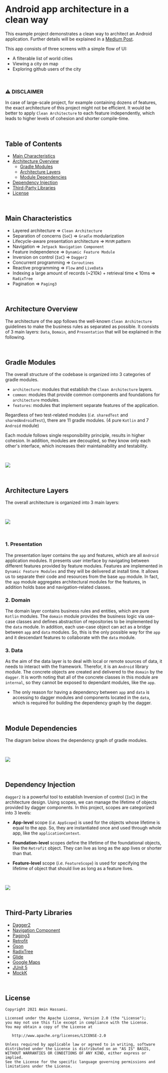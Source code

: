 # Android app architecture in a clean way

This example project demonstrates a clean way to architect an Android application.
Further details will be explained in a [Medium Post](https://medium.com/@aminography/android-app-architecture-in-a-clean-way-91e8b86e4b6f).

This app consists of three screens with a simple flow of UI:
- A filterable list of world cities
- Viewing a city on map
- Exploring github users of the city

<br/>

### :warning: **DISCLAIMER**

In case of large-scale project, for example containing dozens of features, the exact architecture of this project might not be efficient.
It would be better to apply `Clean Architecture` to each feature independently, which leads to higher levels of cohesion and shorter compile-time.

<br/>

Table of Contents
-----------------
- [Main Characteristics](#main-characteristics)
- [Architecture Overview](#architecture-overview)
  - [Gradle Modules](#gradle-modules)
  - [Architecture Layers](#architecture-layers)
  - [Module Dependencies](#module-dependencies)
- [Dependency Injection](#dependency-injection)
- [Third-Party Libraries](#third-party-libraries)
- [License](#license)

<br/>

Main Characteristics
--------------------
- Layered architecture => `Clean Architecture`
- Separation of concerns (`SoC`) => `Gradle` modularization
- Lifecycle-aware presentation architecture => `MVVM` pattern
- Navigation => `Jetpack Navigation Component`
- Feature independence => `Dynamic Feature Module`
- Inversion on control (`IoC`) => `Dagger2`
- Concurrent programming => `Coroutines`
- Reactive programming => `Flow` and `LiveData`
- Indexing a large amount of records (~210k) + retrieval time **<** 10ms => `RadixTree`
- Pagination => `Paging3`

<br/>

Architecture Overview
---------------------
The architecture of the app follows the well-known `Clean Architecture` guidelines to make the business rules as separated as possible.
It consists of 3 main layers: `Data`, `Domain`, and `Presentation` that will be explained in the following.

<br/>

##  Gradle Modules
The overall structure of the codebase is organized into 3 categories of gradle modules.

- `architecture`: modules that establish the `Clean Architecture` layers.
- `common`: modules that provide common components and foundations for `architecture` modules.
- `features`: modules that implement separate features of the application.

Regardless of two test-related modules (*i.e.* `sharedTest` and `sharedAndroidTest`), there are 11 gradle modules. (4 pure `Kotlin` and 7 `Android` module)

Each module follows single responsibility principle, results in higher cohesion.
In addition, modules are decoupled, so they know only each other's interface, which increases their maintainability and testability.

<br/>

![](/static/modules.png)

<br/>

##  Architecture Layers
The overall architecture is organized into 3 main layers:

<br/>

![](/static/layers.svg)

<br/>

### 1. Presentation
The presentation layer contains the `app` and features, which are all `Android` application modules.
It presents user interface by navigating between different features provided by feature modules.
Features are implemented in `Dynamic Feature Modules` and they will be delivered at install time.
It allows us to separate their code and resources from the base `app` module.
In fact, the `app` module aggregates architectural modules for the features, in addition holds base and navigation-related classes.

### 2. Domain
The domain layer contains business rules and entities, which are pure `Kotlin` modules.
The `domain` module provides the business logic via use-case classes and defines abstraction of repositories to be implemented by the `data` module.
In addition, each use-case object can act as a bridge between `app` and `data` modules.
So, this is the only possible way for the `app` and it descendant features to collaborate with the `data` module.

### 3. Data
As the aim of the data layer is to deal with local or remote sources of data, it needs to interact with the framework.
Therefor, it is an `Android` library module.
The concrete objects are created and delivered to the `domain` by the `dagger`.
It is worth noting that all of the concrete classes in this module are `internal`, so they cannot be exposed to dependant modules, like the `app`.

- The only reason for having a dependency between `app` and `data` is accessing to dagger modules and components located in the `data`, which is required for building the dependency graph by the dagger.

<br/>

## Module Dependencies
The diagram below shows the dependency graph of gradle modules.

<br/>

![](/static/modules.svg)

<br/>

Dependency Injection
--------------------
`dagger2` is a powerful tool to establish Inversion of control (`IoC`) in the architecture design.
Using scopes, we can manage the lifetime of objects provided by dagger components.
In this project, scopes are categorized into 3 levels:

- **App-level** scope (*i.e.* `AppScope`) is used for the objects whose lifetime is equal to the app.
So, they are instantiated once and used through whole app, like the `applicationContext`.

- **Foundation-level** scopes define the lifetime of the foundational objects, like the `Retrofit` object.
They can live as long as the app lives or shorter than that.

- **Feature-level** scope (*i.e.* `FeatureScope`) is used for specifying the lifetime of object that should live as long as a feature lives.

<br/>

![](/static/scopes.svg)

<br/>

Third-Party Libraries
-------------------
- [Dagger2](https://dagger.dev)
- [Navigation Component](https://developer.android.com/guide/navigation)
- [Paging3](https://developer.android.com/topic/libraries/architecture/paging/v3-overview)
- [Retrofit](https://square.github.io/retrofit)
- [Gson](https://github.com/google/gson)
- [RadixTree](https://github.com/aminography/RadixTree)
- [Glide](https://bumptech.github.io/glide)
- [Google Maps](https://developers.google.com/maps/documentation/android-sdk/overview)
- [JUnit 5](https://junit.org/junit5/docs/current/user-guide)
- [MockK](https://mockk.io)

<br/>

License
--------
```
Copyright 2021 Amin Hassani.

Licensed under the Apache License, Version 2.0 (the "License");
you may not use this file except in compliance with the License.
You may obtain a copy of the License at

   http://www.apache.org/licenses/LICENSE-2.0

Unless required by applicable law or agreed to in writing, software
distributed under the License is distributed on an "AS IS" BASIS,
WITHOUT WARRANTIES OR CONDITIONS OF ANY KIND, either express or implied.
See the License for the specific language governing permissions and
limitations under the License.
```
